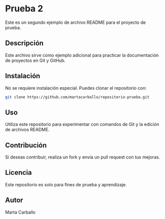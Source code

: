 # Prueba 2

Este es un segundo ejemplo de archivo README para el proyecto de prueba.

## Descripción
Este archivo sirve como ejemplo adicional para practicar la documentación de proyectos en Git y GitHub.

## Instalación
No se requiere instalación especial. Puedes clonar el repositorio con:

```bash
git clone https://github.com/martacarballo/repositorio-prueba.git
```

## Uso
Utiliza este repositorio para experimentar con comandos de Git y la edición de archivos README.

## Contribución
Si deseas contribuir, realiza un fork y envía un pull request con tus mejoras.

## Licencia
Este repositorio es solo para fines de prueba y aprendizaje.

## Autor
Marta Carballo
